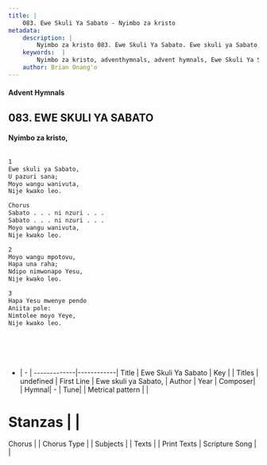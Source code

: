 ```yaml
---
title: |
    083. Ewe Skuli Ya Sabato - Nyimbo za kristo
metadata:
    description: |
        Nyimbo za kristo 083. Ewe Skuli Ya Sabato. Ewe skuli ya Sabato,  U pazuri sana;  Moyo wangu wanivuta,  Nije kwako leo.   Chorus Sabato . . . ni nzuri . . .  Sabato . . . ni nzuri . . .  Moyo wangu wanivuta,  Nije kwako leo.   
    keywords:  |
        Nyimbo za kristo, adventhymnals, advent hymnals, Ewe Skuli Ya Sabato, Ewe skuli ya Sabato, . 
    author: Brian Onang'o
---
```


#### Advent Hymnals
## 083. EWE SKULI YA SABATO
####  Nyimbo za kristo,

```txt

1
Ewe skuli ya Sabato, 
U pazuri sana; 
Moyo wangu wanivuta, 
Nije kwako leo. 

Chorus
Sabato . . . ni nzuri . . . 
Sabato . . . ni nzuri . . . 
Moyo wangu wanivuta, 
Nije kwako leo. 

2
Moyo wangu mpotovu, 
Hapa una raha; 
Ndipo nimwonapo Yesu, 
Nije kwako leo. 

3
Hapa Yesu mwenye pendo 
Aniita pole: 
Nimtolee moyo Yeye, 
Nije kwako leo. 







```

- |   -  |
-------------|------------|
Title | Ewe Skuli Ya Sabato |
Key |  |
Titles | undefined |
First Line | Ewe skuli ya Sabato,  |
Author | 
Year | 
Composer| |
Hymnal|  - |
Tune|  |
Metrical pattern | |
# Stanzas |  |
Chorus |  |
Chorus Type |  |
Subjects | |
Texts |  |
Print Texts | 
Scripture Song |  |
    
